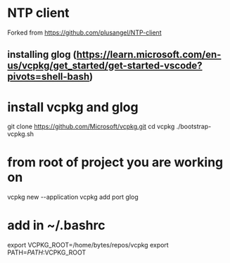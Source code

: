 # NTP client

Forked from https://github.com/plusangel/NTP-client


## installing glog (https://learn.microsoft.com/en-us/vcpkg/get_started/get-started-vscode?pivots=shell-bash)

# install vcpkg and glog
git clone https://github.com/Microsoft/vcpkg.git
cd vcpkg
./bootstrap-vcpkg.sh

# from root of project you are working on 
vcpkg new --application
vcpkg add port glog

# add in ~/.bashrc
export VCPKG_ROOT=/home/bytes/repos/vcpkg
export PATH=$PATH:$VCPKG_ROOT

